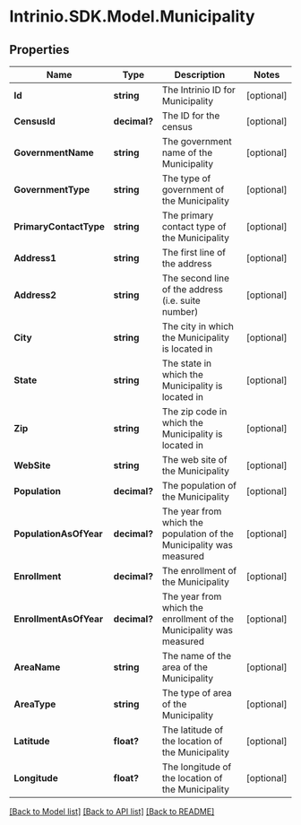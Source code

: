 # Intrinio.SDK.Model.Municipality
## Properties

Name | Type | Description | Notes
------------ | ------------- | ------------- | -------------
**Id** | **string** | The Intrinio ID for Municipality | [optional] 
**CensusId** | **decimal?** | The ID for the census | [optional] 
**GovernmentName** | **string** | The government name of the Municipality | [optional] 
**GovernmentType** | **string** | The type of government of the Municipality | [optional] 
**PrimaryContactType** | **string** | The primary contact type of the Municipality | [optional] 
**Address1** | **string** | The first line of the address | [optional] 
**Address2** | **string** | The second line of the address (i.e. suite number) | [optional] 
**City** | **string** | The city in which the Municipality is located in | [optional] 
**State** | **string** | The state in which the Municipality is located in | [optional] 
**Zip** | **string** | The zip code in which the Municipality is located in | [optional] 
**WebSite** | **string** | The web site of the Municipality | [optional] 
**Population** | **decimal?** | The population of the Municipality | [optional] 
**PopulationAsOfYear** | **decimal?** | The year from which the population of the Municipality was measured | [optional] 
**Enrollment** | **decimal?** | The enrollment of the Municipality | [optional] 
**EnrollmentAsOfYear** | **decimal?** | The year from which the enrollment of the Municipality was measured | [optional] 
**AreaName** | **string** | The name of the area of the Municipality | [optional] 
**AreaType** | **string** | The type of area of the Municipality | [optional] 
**Latitude** | **float?** | The latitude of the location of the Municipality | [optional] 
**Longitude** | **float?** | The longitude of the location of the Municipality | [optional] 

[[Back to Model list]](../README.md#documentation-for-models) [[Back to API list]](../README.md#documentation-for-api-endpoints) [[Back to README]](../README.md)


